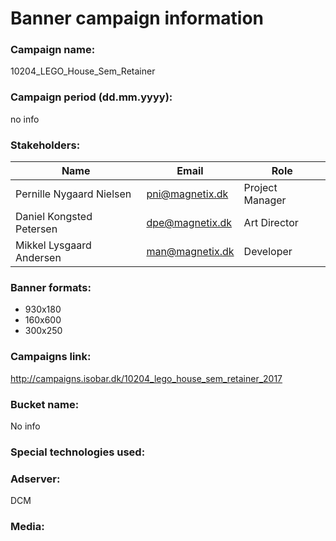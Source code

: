 # Banner campaign information

### Campaign name:
10204_LEGO_House_Sem_Retainer

### Campaign period (dd.mm.yyyy):
no info

### Stakeholders:
Name | Email | Role
-----|-------|-----
Pernille Nygaard Nielsen | pni@magnetix.dk | Project Manager
Daniel Kongsted Petersen | dpe@magnetix.dk | Art Director
Mikkel Lysgaard Andersen | man@magnetix.dk | Developer

### Banner formats:
* 930x180
* 160x600
* 300x250

### Campaigns link:
http://campaigns.isobar.dk/10204_lego_house_sem_retainer_2017

### Bucket name:
No info

### Special technologies used:

### Adserver:
DCM

### Media: